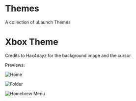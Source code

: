 # Themes
A collection of uLaunch Themes

# Xbox Theme

Credits to Hax4dayz for the background image and the cursor

Previews:

![Home](https://i.imgur.com/Mqf8o55.jpg)

![Folder](https://i.imgur.com/F4jHIUc.jpg)

![Homebrew Menu](https://i.imgur.com/ANLwV0N.jpg)


